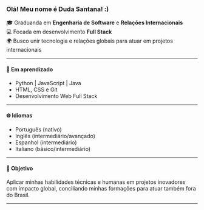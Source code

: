 <h3> Olá! Meu nome é Duda Santana! :) </h3>

<p>🎓 Graduanda em <strong>Engenharia de Software</strong> e <strong>Relações Internacionais</strong><br>
💻 Focada em desenvolvimento <strong>Full Stack</strong><br>
🌍 Busco unir tecnologia e relações globais para atuar em projetos internacionais</p>

<hr>

<h4>🚀 Em aprendizado</h4>
<ul>
  <li>Python | JavaScript | Java</li>
  <li>HTML, CSS e Git</li>
  <li>Desenvolvimento Web Full Stack</li>
</ul>

<hr>

<h4>🌐 Idiomas</h4>
<ul>
  <li>Português (nativo)</li>
  <li>Inglês (intermediário/avançado)</li>
  <li>Espanhol (intermediário)</li>
  <li>Italiano (básico/intermediário)</li>
</ul>

<hr>

<h4>🎯 Objetivo</h4>
<p>
Aplicar minhas habilidades técnicas e humanas em projetos inovadores com impacto global, conciliando minhas formações para atuar também fora do Brasil.
</p>

<hr>


